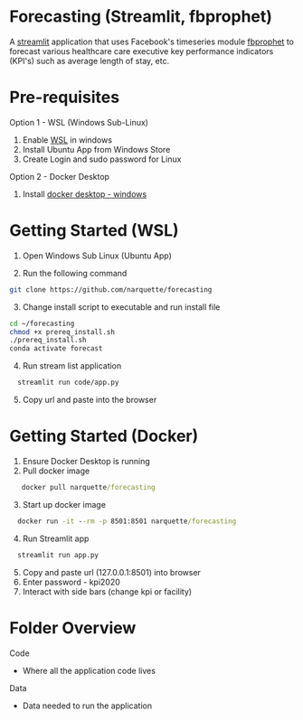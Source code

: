 # Forecasting (Streamlit, fbprophet)
A [streamlit](https://www.streamlit.io/) application that uses Facebook's timeseries module [fbprophet](https://facebook.github.io/prophet/docs/quick_start.html#python-api) to forecast various healthcare care executive key performance indicators (KPI's) such as average length of stay, etc.

# Pre-requisites

Option 1 - WSL (Windows Sub-Linux)

1. Enable [WSL](https://winaero.com/blog/enable-wsl-windows-10-fall-creators-update/) in windows 
2. Install Ubuntu App from Windows Store
3. Create Login and sudo password for Linux

Option 2 - Docker Desktop

1. Install [docker desktop - windows](https://docs.docker.com/docker-for-windows/install/)

# Getting Started (WSL)

1. Open Windows Sub Linux (Ubuntu App)

2. Run the following command

```sh
git clone https://github.com/narquette/forecasting
```

3. Change install script to executable and run install file

```sh
cd ~/forecasting
chmod +x prereq_install.sh
./prereq_install.sh
conda activate forecast
```

4. Run stream list application

```sh
  streamlit run code/app.py
```
5. Copy url and paste into the browser

# Getting Started (Docker)

1. Ensure Docker Desktop is running
2. Pull docker image
```cmd
   docker pull narquette/forecasting
```
3. Start up docker image
```cmd
  docker run -it --rm -p 8501:8501 narquette/forecasting 
```
4. Run Streamlit app
```sh
  streamlit run app.py
```
5. Copy and paste url (127.0.0.1:8501) into browser
6. Enter password - kpi2020
7. Interact with side bars (change kpi or facility)

# Folder Overview

Code 
- Where all the application code lives

Data
- Data needed to run the application

